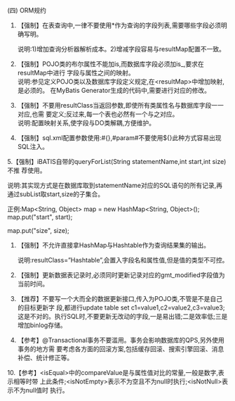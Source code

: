 \(四\) ORM规约

1. 【强制】在表查询中,一律不要使用\*作为查询的字段列表,需要哪些字段必须明确写明。

   说明:1\)增加查询分析器解析成本。2\)增减字段容易与resultMap配置不一致。

2. 【强制】POJO类的布尔属性不能加is,而数据库字段必须加is\_,要求在resultMap中进行 字段与属性之间的映射。  
   说明:参见定义POJO类以及数据库字段定义规定,在&lt;resultMap&gt;中增加映射,是必须的。 在MyBatis Generator生成的代码中,需要进行对应的修改。

3. 【强制】不要用resultClass当返回参数,即使所有类属性名与数据库字段一一对应,也需 要定义;反过来,每一个表也必然有一个与之对应。  
   说明:配置映射关系,使字段与DO类解耦,方便维护。

4. 【强制】sql.xml配置参数使用:\#{},\#param\#不要使用${}此种方式容易出现SQL注入。

5.【强制】iBATIS自带的queryForList\(String statementName,int start,int size\)不推 荐使用。

说明:其实现方式是在数据库取到statementName对应的SQL语句的所有记录,再通过subList取start,size的子集合。

正例:Map&lt;String, Object&gt; map = new HashMap&lt;String, Object&gt;\(\); map.put\("start", start\);

map.put\("size", size\);

1. 【强制】不允许直接拿HashMap与Hashtable作为查询结果集的输出。

   说明:resultClass=”Hashtable”,会置入字段名和属性值,但是值的类型不可控。

2. 【强制】更新数据表记录时,必须同时更新记录对应的gmt\_modified字段值为当前时间。

3. 【推荐】不要写一个大而全的数据更新接口,传入为POJO类,不管是不是自己的目标更新字 段,都进行update table set c1=value1,c2=value2,c3=value3;这是不对的。执行SQL时,不要更新无改动的字段,一是易出错;二是效率低;三是增加binlog存储。

4. 【参考】@Transactional事务不要滥用。事务会影响数据库的QPS,另外使用事务的地方需 要考虑各方面的回滚方案,包括缓存回滚、搜索引擎回滚、消息补偿、统计修正等。

10.【参考】&lt;isEqual&gt;中的compareValue是与属性值对比的常量,一般是数字,表示相等时带 上此条件;&lt;isNotEmpty&gt;表示不为空且不为null时执行;&lt;isNotNull&gt;表示不为null值时 执行。


